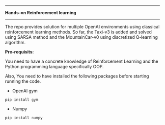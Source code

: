 ***
**Hands-on Reinforcement learning**
***
The repo provides solution for multiple OpenAI environments using classical reinforcement learning methods. 
So far, the Taxi-v3 is added and solved using SARSA method and the MountainCar-v0 using discretized Q-learning algorithm.

**Pre-requisits:**

You need to have a concrete knowledge of Reinforcement Learning and the Python programming language specifically OOP.

Also, You need to have installed the following packages before starting running the code.

- OpenAI gym
```
pip install gym
```
- Numpy
```
pip install numpy
```
